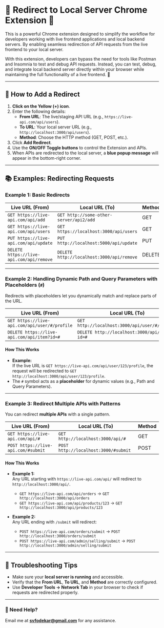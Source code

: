 # 🌟 Redirect to Local Server Chrome Extension 🌟  

This is a powerful Chrome extension designed to simplify the workflow for developers working with live frontend applications and local backend servers. By enabling seamless redirection of API requests from the live frontend to your local server.

With this extension, developers can bypass the need for tools like Postman and Insomnia to test and debug API requests. Instead, you can test, debug, and integrate local backend server directly within your browser while maintaining the full functionality of a live frontend. 🚀  

---

## 🎯 How to Add a Redirect  
1. **Click on the Yellow (+) icon**.  
2. Enter the following details:  
   - **From URL**: The live/staging API URL (e.g., `https://live-api.com/api/users`).  
   - **To URL**: Your local server URL (e.g., `http://localhost:3000/api/users`).  
   - **Method**: Choose the HTTP method (GET, POST, etc.).  
3. Click **Add Redirect**.  
4. Use the **ON/OFF Toggle buttons** to control the Extension and APIs.  
5. When APIs are redirected to the local server, a **blue popup message** will appear in the bottom-right corner.  

---

## 📚 Examples: Redirecting Requests  

### Example 1: Basic Redirects  
| **Live URL (From)**                    | **Local URL (To)**                        | **Method** |
|----------------------------------------|-------------------------------------------|------------|
| `GET https://live-api.com/api/add`     | `GET http://some-other-server/api2/add`   | GET        |
| `GET https://live-api.com/api/users`   | `GET https://localhost:3000/api/users`    | GET        |
| `PUT https://live-api.com/api/update`  | `PUT http://localhost:5000/api/update`   | PUT        |
| `DELETE https://live-api.com/api/remove` | `DELETE http://localhost:3000/api/remove` | DELETE     |

---

### Example 2: Handling Dynamic Path and Query Parameters with Placeholders (`#`)  
Redirects with placeholders let you dynamically match and replace parts of the URL.  

| **Live URL (From)**                       | **Local URL (To)**                     | **Method** |
|-------------------------------------------|----------------------------------------|------------|
| `GET https://live-api.com/api/user/#/profile` | `GET http://localhost:3000/api/user/#/profile` | GET    |
| `DELETE https://live-api.com/api/item?id=#` | `DELETE http://localhost:3000/api/item?id=#` | DELETE   |

#### **How This Works**  
- **Example:**  
  If the live URL is `GET https://live-api.com/api/user/123/profile`, the request will be redirected to `GET http://localhost:3000/api/user/123/profile`.  
- The `#` symbol acts as a **placeholder** for dynamic values (e.g., Path and Query Parameters).  

---

### Example 3: Redirect Multiple APIs with Patterns  
You can redirect **multiple APIs** with a single pattern.  

| **Live URL (From)**              | **Local URL (To)**               | **Method** |
|----------------------------------|----------------------------------|------------|
| `GET https://live-api.com/api/#` | `GET http://localhost:3000/api/#`| GET        |
| `POST https://live-api.com/#submit` | `POST http://localhost:3000/#submit` | POST    |

#### **How This Works**  
- **Example 1:**  
  Any URL starting with `https://live-api.com/api/` will redirect to `http://localhost:3000/api/`.  
  - `GET https://live-api.com/api/orders` → `GET http://localhost:3000/api/orders`  
  - `GET https://live-api.com/api/products/123` → `GET http://localhost:3000/api/products/123`  

- **Example 2:**  
  Any URL ending with `/submit` will redirect:  
  - `POST https://live-api.com/orders/submit` → `POST http://localhost:3000/orders/submit`  
  - `POST https://live-api.com/admin/selling/submit` → `POST http://localhost:3000/admin/selling/submit`  

---

## 🔧 Troubleshooting Tips  
- Make sure your **local server is running** and accessible.  
- Verify that the **From URL**, **To URL**, and **Method** are correctly configured.  
- Use **Developer Tools → Network Tab** in your browser to check if requests are redirected properly.  

---

### 📧 Need Help?  
Email me at **svfodekar@gmail.com** for any assistance.  
